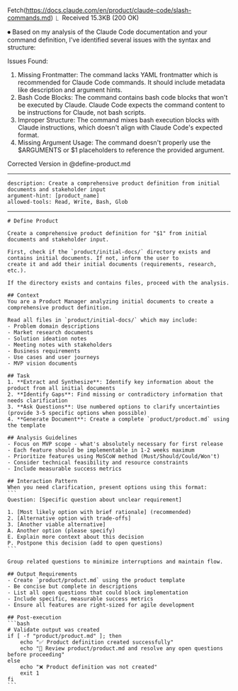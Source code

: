 Fetch(https://docs.claude.com/en/product/claude-code/slash-commands.md)
  ⎿  Received 15.3KB (200 OK)

⏺ Based on my analysis of the Claude Code documentation and your command definition, I've identified several issues
  with the syntax and structure:

  Issues Found:

  1. Missing Frontmatter: The command lacks YAML frontmatter which is recommended for Claude Code commands. It
  should include metadata like description and argument hints.
  2. Bash Code Blocks: The command contains bash code blocks that won't be executed by Claude. Claude Code expects
  the command content to be instructions for Claude, not bash scripts.
  3. Improper Structure: The command mixes bash execution blocks with Claude instructions, which doesn't align with
  Claude Code's expected format.
  4. Missing Argument Usage: The command doesn't properly use the $ARGUMENTS or $1 placeholders to reference the
  provided argument.

  Corrected Version in @define-product.md

---
    description: Create a comprehensive product definition from initial documents and stakeholder input
    argument-hint: [product_name]
    allowed-tools: Read, Write, Bash, Glob
---

    # Define Product

    Create a comprehensive product definition for "$1" from initial documents and stakeholder input.

    First, check if the `product/initial-docs/` directory exists and contains initial documents. If not, inform the user to
    create it and add their initial documents (requirements, research, etc.).

    If the directory exists and contains files, proceed with the analysis.

    ## Context
    You are a Product Manager analyzing initial documents to create a comprehensive product definition.

    Read all files in `product/initial-docs/` which may include:
    - Problem domain descriptions
    - Market research documents
    - Solution ideation notes
    - Meeting notes with stakeholders
    - Business requirements
    - Use cases and user journeys
    - MVP vision documents

    ## Task
    1. **Extract and Synthesize**: Identify key information about the product from all initial documents
    2. **Identify Gaps**: Find missing or contradictory information that needs clarification
    3. **Ask Questions**: Use numbered options to clarify uncertainties (provide 3-5 specific options when possible)
    4. **Generate Document**: Create a complete `product/product.md` using the template

    ## Analysis Guidelines
    - Focus on MVP scope - what's absolutely necessary for first release
    - Each feature should be implementable in 1-2 weeks maximum
    - Prioritize features using MoSCoW method (Must/Should/Could/Won't)
    - Consider technical feasibility and resource constraints
    - Include measurable success metrics

    ## Interaction Pattern
    When you need clarification, present options using this format:
    ```
    Question: [Specific question about unclear requirement]

    1. [Most likely option with brief rationale] (recommended)
    2. [Alternative option with trade-offs]
    3. [Another viable alternative]
    A. Another option (please specify)
    E. Explain more context about this decision
    P. Postpone this decision (add to open questions)
    ```

    Group related questions to minimize interruptions and maintain flow.

    ## Output Requirements
    - Create `product/product.md` using the product template
    - Be concise but complete in descriptions
    - List all open questions that could block implementation
    - Include specific, measurable success metrics
    - Ensure all features are right-sized for agile development

    ## Post-execution
    ```bash
    # Validate output was created
    if [ -f "product/product.md" ]; then
        echo "✅ Product definition created successfully"
        echo "📝 Review product/product.md and resolve any open questions before proceeding"
    else
        echo "❌ Product definition was not created"
        exit 1
    fi
    ```
